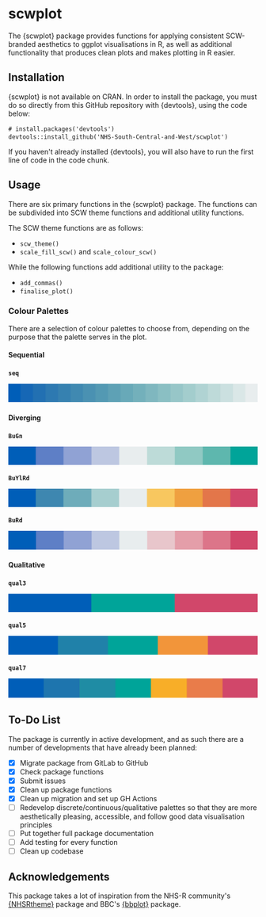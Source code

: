 # scwplot

The {scwplot} package provides functions for applying consistent SCW-branded aesthetics to ggplot visualisations in R, as well as additional functionality that produces clean plots and makes plotting in R easier.

## Installation

{scwplot} is not available on CRAN. In order to install the package, you must do so directly from this GitHub repository with {devtools}, using the code below:

```{r}
# install.packages('devtools')
devtools::install_github('NHS-South-Central-and-West/scwplot')
```

If you haven't already installed {devtools}, you will also have to run the first line of code in the code chunk.

## Usage

There are six primary functions in the {scwplot} package. The functions can be subdivided into SCW theme functions and additional utility functions.

The SCW theme functions are as follows:

- ```scw_theme()```
- ```scale_fill_scw()``` and ```scale_colour_scw()```

While the following functions add additional utility to the package:

- ```add_commas()```
- ```finalise_plot()```

### Colour Palettes

There are a selection of colour palettes to choose from, depending on the purpose that the palette serves in the plot.

#### Sequential

**`seq`**

![Sequential colour palette](/images/seq.png)

#### Diverging

**`BuGn`**

![Diverging colour palette (blue to green)](/images/BuGn.png)

**`BuYlRd`**

![Diverging colour palette (blue, yellow, red)](/images/BuYlRd.png)

**`BuRd`**

![Diverging colour palette (blue to red)](/images/BuRd.png)

#### Qualitative

**`qual3`**

![Qualitative colour palette (3 colours)](/images/qual3.png)

**`qual5`**

![Qualitative colour palette (5 colours)](/images/qual5.png)

**`qual7`**

![Qualitative colour palette (7 colours)](/images/qual7.png)

## To-Do List

The package is currently in active development, and as such there are a number of developments that have already been planned:

- [x] Migrate package from GitLab to GitHub
- [x] Check package functions
- [x] Submit issues
- [x] Clean up package functions
- [x] Clean up migration and set up GH Actions
- [ ] Redevelop discrete/continuous/qualitative palettes so that they are more aesthetically pleasing, accessible, and follow good data visualisation principles
- [ ] Put together full package documentation
- [ ] Add testing for every function
- [ ] Clean up codebase

## Acknowledgements

This package takes a lot of inspiration from the NHS-R community's [{NHSRtheme}](https://github.com/nhs-r-community/NHSRtheme) package and BBC's [{bbplot}](https://github.com/bbc/bbplot) package.
